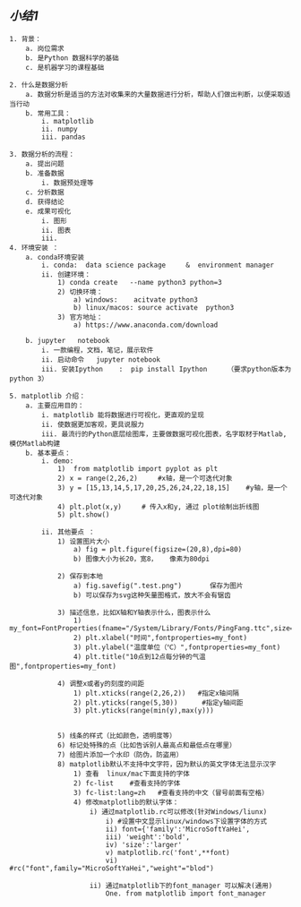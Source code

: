 ## ***小结1***


	1. 背景：
		a. 岗位需求
		b. 是Python 数据科学的基础
		c. 是机器学习的课程基础

	2. 什么是数据分析
		a. 数据分析是适当的方法对收集来的大量数据进行分析，帮助人们做出判断，以便采取适当行动
		b. 常用工具：
			i. matplotlib
			ii. numpy
			iii. pandas

	3. 数据分析的流程：
		a. 提出问题
		b. 准备数据
			i. 数据预处理等
		c. 分析数据
		d. 获得结论
		e. 成果可视化
			i. 图形
			ii. 图表
			iii.
	4. 环境安装 ：
		a. conda环境安装
			i. conda:  data science package     &  environment manager
			ii. 创建环境：
				1) conda create   --name python3 python=3
				2) 切换环境：
					a) windows:    acitvate python3
					b) linux/macos: source activate  python3
				3) 官方地址：
					a) https://www.anaconda.com/download

		b. jupyter   notebook
			i. 一款编程，文档，笔记，展示软件
			ii. 启动命令   jupyter notebook
			iii. 安装Ipython    :  pip install Ipython     （要求python版本为python 3）

	5. matplotlib 介绍：
		a. 主要应用目的：
			i. matplotlib 能将数据进行可视化，更直观的呈现
			ii. 使数据更加客观，更具说服力
			iii. 最流行的Python底层绘图库，主要做数据可视化图表，名字取材于Matlab,模仿Matlab构建
		b. 基本要点：
			i. demo:
				1)  from matplotlib import pyplot as plt
				2) x = range(2,26,2)     #x轴，是一个可迭代对象
				3) y = [15,13,14,5,17,20,25,26,24,22,18,15]    #y轴，是一个可迭代对象
				4) plt.plot(x,y)     # 传入x和y, 通过 plot绘制出折线图
				5) plt.show()

			ii. 其他要点 ：
				1) 设置图片大小
					a) fig = plt.figure(figsize=(20,8),dpi=80)
					b) 图像大小为长20，宽8，   像素为80dpi

				2) 保存到本地
					a) fig.savefig(".test.png")       保存为图片
					b) 可以保存为svg这种矢量图格式，放大不会有锯齿

				3) 描述信息，比如X轴和Y轴表示什么，图表示什么
					1) my_font=FontProperties(fname="/System/Library/Fonts/PingFang.ttc",size=12)
					2) plt.xlabel("时间",fontproperties=my_font)
					3) plt.ylabel("温度单位（℃）",fontproperties=my_font)
					4) plt.title("10点到12点每分钟的气温图",fontproperties=my_font)

				4) 调整x或者y的刻度的间距
					1) plt.xticks(range(2,26,2))   #指定x轴间隔
					2) plt.yticks(range(5,30))      #指定y轴间距
					3) plt.yticks(range(min(y),max(y)))


				5) 线条的样式（比如颜色，透明度等）
				6) 标记处特殊的点（比如告诉别人最高点和最低点在哪里）
				7) 给图片添加一个水印（防伪，防盗用）
				8) matplotlib默认不支持中文字符，因为默认的英文字体无法显示汉字
					1) 查看  linux/mac下面支持的字体
					2) fc-list    #查看支持的字体
					3) fc-list:lang=zh   #查看支持的中文（冒号前面有空格）
					4) 修改matplotlib的默认字体：
						i) 通过matplotlib.rc可以修改(针对Windows/liunx)
							i) #设置中文显示linux/windows下设置字体的方式
							ii) font={'family':'MicroSoftYaHei',
							iii) 'weight':'bold',
							iv) 'size':'larger'
							v) matplotlib.rc('font',**font)
							vi) #rc("font",family="MicroSoftYaHei","weight"="blod")

						ii) 通过matplotlib下的font_manager 可以解决(通用)
							One. from matplotlib import font_manager







